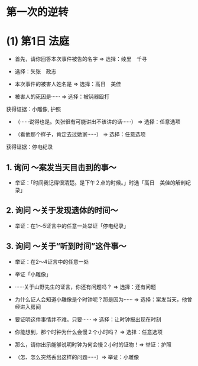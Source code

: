 # 第一次的逆转
# (1) 第1日 法庭
* 首先，请你回答本次事件被告的名字 => 选择：绫里　千寻
* 选择：矢张　政志

* 本次事件的被害人姓名是 => 选择：高日　美佳

* 被害人的死因是······ => 选择：被钝器殴打

获得证据：小雕像, 护照

* （······说得也是。矢张很有可能讲出不该讲的话······） => 选择：任意选项

* （看他那个样子，肯定去过她家······） => 选择：任意选项

获得证据：停电纪录

## 1. 询问 ～案发当天目击到的事～
* 举证：「时间我记得很清楚。是下午２点的时候。」时选「高日　美佳的解剖纪录」

## 2. 询问 ～关于发现遗体的时间～
* 举证：在1～5证言中的任意一处举证「停电纪录」

## 3. 询问 ～关于“听到时间”这件事～
* 举证：在2～4证言中的任意一处

* 举证「小雕像」

* ······关于山野先生的证言，你还有问题吗？ => 选择：还有问题

* 为什么证人会知道小雕像是个时钟呢？那是因为······ => 选择：案发当天，他曾经进入房间

* 要证明这件事情并不难。只要······ => 选择：让时钟报出现在时刻

* 你能想到，那个时钟为什么会慢２个小时吗？ => 选择：任意选项

* 那么，请你出示能够说明时钟为何会慢２小时的证物！=> 举证：护照

* （怎、怎么突然丢出这样的问题······）=> 举证：小雕像



